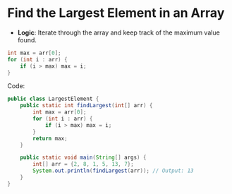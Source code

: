 # Find the Largest Element in an Array

* **Logic**: Iterate through the array and keep track of the maximum value found.

```java
int max = arr[0];
for (int i : arr) {
    if (i > max) max = i;
}
```

Code:

```java
public class LargestElement {
    public static int findLargest(int[] arr) {
        int max = arr[0];
        for (int i : arr) {
            if (i > max) max = i;
        }
        return max;
    }

    public static void main(String[] args) {
        int[] arr = {2, 8, 1, 5, 13, 7};
        System.out.println(findLargest(arr)); // Output: 13
    }
}

```
